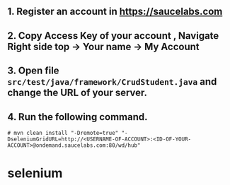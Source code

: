 ## 1. Register an account in https://saucelabs.com

## 2. Copy Access Key of your account , Navigate Right side top -> Your name -> My Account

## 3. Open file `src/test/java/framework/CrudStudent.java` and change the URL of your server.

## 4. Run the following command.
```
# mvn clean install "-Dremote=true" "-DseleniumGridURL=http://<USERNAME-OF-ACCOUNT>:<ID-OF-YOUR-ACCOUNT>@ondemand.saucelabs.com:80/wd/hub"
``` 
# selenium
